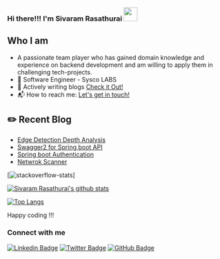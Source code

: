 
### Hi there!!! I'm Sivaram Rasathurai <img src="https://github.com/blackcater/blackcater/raw/master/images/Hi.gif" height="32" />

## Who I am

- A passionate team player who has gained domain knowledge and experience on backend development and am willing to apply them in challenging tech-projects.
- 🎤 Software Engineer - Sysco LABS
- 💬 Actively writing blogs [Check it Out!](https://medium.com/@rcvaram)
- 📬 How to reach me: <a href="mailto:cvaram96@gmail.com">Let's get in touch!</a>



## ✏️ Recent Blog

- <a href='https://codeburst.io/edge-detection-depth-analysis-669d5adcbae6' target='_blank'>Edge Detection Depth Analysis</a> 
- <a href='https://medium.com/%E0%AE%A4%E0%AE%B4%E0%AE%B2%E0%AE%BF/documenting-spring-boot-api-using-swagger2-14926e8e20a4' target='_blank'> Swagger2 for Spring boot API</a>
- <a href='https://medium.com/%E0%AE%A4%E0%AE%B4%E0%AE%B2%E0%AE%BF/what-how-in-spring-boot-authentication-52ecd1514b2c' target='_blank'>Spring boot Authentication</a>
- <a href='https://medium.com/analytics-vidhya/creating-own-network-scanner-using-python-f11a50a5ff77' target='_blank'>Netwrok Scanner</a> 


[![stackoverflow-stats](https://github-stackoverflow-readme.vercel.app/?userId=12894468)]


 [![Sivaram Rasathurai's github stats](https://github-readme-stats.vercel.app/api?username=rcvaram&count_private=true&show_icons=true&theme=dracula)](https://github.com/rcvaram/github-readme-stats)
 
 
[![Top Langs](https://github-readme-stats.vercel.app/api/top-langs/?username=rcvaram&layout=compact&count_private=true&show_icons=true&theme=dracula)](https://github.com/rcvaram/github-readme-stats)


Happy coding !!!
### Connect with me
[![Linkedin Badge](https://img.shields.io/badge/-LinkedIn-blue?style=flat&logo=Linkedin&logoColor=white)](https://www.linkedin.com/in/sivaramrasathurai/)
[![Twitter Badge](https://img.shields.io/twitter/follow/rcvaram?style=social)](https://twitter.com/rcvaram)
[![GitHub Badge](https://img.shields.io/github/followers/rcvaram?label=Follow%20%40rcvaram&style=social)](https://github.com/rcvaram)


<!--- 
Profile Inspiration -
https://github.com/christina-ml/christina-ml/blob/main/README.md
https://dev.to/diogorodrigues/creating-amazing-github-profiles-readme-5h31

Make buttons - https://shields.io/
Custom Logos - https://simpleicons.org/
-->

